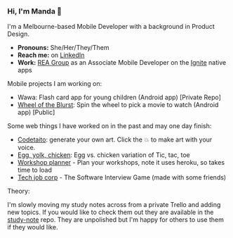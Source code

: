 ### Hi, I'm Manda 👋 

I'm a Melbourne-based Mobile Developer with a background in Product Design. 
- **Pronouns:** She/Her/They/Them
- **Reach me:** on [LinkedIn](https://www.linkedin.com/in/amandajarvinen/)
- **Work:** [REA Group](https://www.rea-group.com/) as an Associate Mobile Developer on the [Ignite](https://ignite.realestate.com.au/) native apps

Mobile projects I am working on:

- Wawa: Flash card app for young children (Android app) [Private Repo]
- [Wheel of the Blurst](https://github.com/nimisaya/what-to-watch): Spin the wheel to pick a movie to watch (Android app) [Public]

Some web things I have worked on in the past and may one day finish:

- [Codetaito](https://nimisaya.github.io/codetaito/#/): generate your own art. Click the 💥 to make art with your voice.
- [Egg, yolk, chicken](https://nimisaya.github.io/tic-tac-toe/): Egg vs. chicken variation of Tic, tac, toe
- [Workshop planner](https://workshop-plan.herokuapp.com) - Plan your workshops, note it uses heroku, so takes time to load
- [Tech job corp](https://tech-job-corp-quiz.herokuapp.com) - The Software Interview Game (made with some friends)

Theory:

I'm slowly moving my study notes across from a private Trello and adding new topics. If you would like to check them out they are available in the [study-note](https://github.com/nimisaya/study-notes) repo. They are unpolished but I'm happy for others to use them if they would like.
